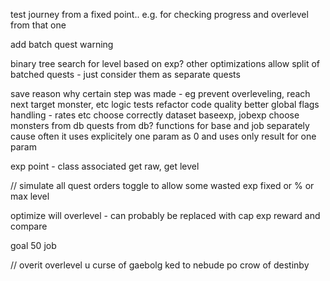 test journey from a fixed point.. e.g. for checking progress and overlevel from that one

add batch quest warning

binary tree search for level based on exp? other optimizations
allow split of batched quests - just consider them as separate quests

save reason why certain step was made - eg prevent overleveling, reach next target monster, etc
logic tests
refactor
code quality
better global flags handling - rates etc
choose correctly dataset baseexp, jobexp
choose monsters from db
quests from db?
functions for base and job separately cause often it uses explicitely one param as 0 and uses only result for one param

exp point - class associated get raw, get level

// simulate all quest orders
toggle to allow some wasted exp fixed or % or max level

optimize will overlevel - can probably be replaced with cap exp reward and compare

goal 50 job

// overit overlevel u curse of gaebolg ked to nebude po crow of destinby

